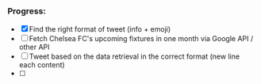 ### Progress:
- [x] Find the right format of tweet (info + emoji)
- [ ] Fetch Chelsea FC's upcoming fixtures in one month via Google API / other API
- [ ] Tweet based on the data retrieval in the correct format (new line each content)
- [ ] 